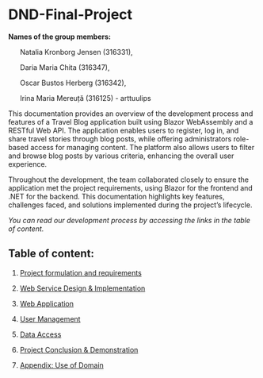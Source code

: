 # DND-Final-Project

**Names of the group members:**

<ul> Natalia Kronborg Jensen (316331),</ul>
<ul> Daria Maria Chita (316347),</ul>
<ul> Oscar Bustos Herberg (316342),</ul>
<ul> Irina Maria Mereuță (316125) - arttuulips </ul>

This documentation provides an overview of the development process and features of a Travel Blog application built using Blazor WebAssembly and a RESTful Web API. The application enables users to register, log in, and share travel stories through blog posts, while offering administrators role-based access for managing content. The platform also allows users to filter and browse blog posts by various criteria, enhancing the overall user experience. 

Throughout the development, the team collaborated closely to ensure the application met the project requirements, using Blazor for the frontend and .NET for the backend. This documentation highlights key features, challenges faced, and solutions implemented during the project’s lifecycle.

*You can read our development process by accessing the links in the table of content.*

## Table of content:

1. [Project formulation and requirements](https://github.com/arttuulips/DND-Final-Project/blob/ebf571a24d04aeb37d89ed3819c76c95562d39f4/Project%20Formulation.md)

2. [Web Service Design & Implementation](https://github.com/arttuulips/DND-Final-Project/blob/ebf571a24d04aeb37d89ed3819c76c95562d39f4/Web%20Service.md) 

3. [Web Application](https://github.com/arttuulips/DND-Final-Project/blob/3150a86cf5f6eba350568d1cd12d3722d90e8e32/Web%20Application.md)

4. [User Management](https://github.com/arttuulips/DND-Final-Project/blob/main/User%20Management.md)

5. [Data Access](https://github.com/arttuulips/DND-Final-Project/blob/f92e00bf42dc038245b81feb8f44dd7d34cb3f20/Data%20Access.md)

6. [Project Conclusion & Demonstration](https://github.com/arttuulips/DND-Final-Project/blob/ed9a3cf43ce33a3e8e18a0ccb2eca328a3224104/Group%20Conclussion%20%26%20Demonstations.md)

7. [Appendix: Use of Domain](https://github.com/arttuulips/DND-Final-Project/blob/2ec5f9a42372c96eb8cb451b2c2b1d7fa5c9d92e/Domain.md)
